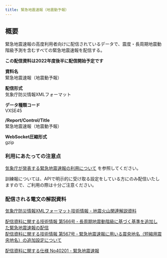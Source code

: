 ```yaml
---
title: 緊急地震速報（地震動予報）
---
```


## 概要
緊急地震速報の高度利用者向けに配信されているデータで、震度・長周期地震動階級予測を含むすべての緊急地震速報を配信する。

**この配信資料は2022年度後半に配信開始予定です**

**資料名** <br/>
 緊急地震速報（地震動予報）
 
**配信形式** <br/>
 気象庁防災情報XMLフォーマット

**データ種類コード** <br/>
 VXSE45
 
**/Report/Control/Title** <br/>
 緊急地震速報（地震動予報）

**WebSocket圧縮形式** <br/>
 gzip

### 利用にあたっての注意点
 [気象庁が発表する緊急地震速報の利用について](/eew.md) を参照してください。

 訓練報については、APIで明示的に受け取る設定をしている方にのみ配信いたしますので、ご利用の際は十分ご注意ください。

### 配信される電文の解説資料
 [気象庁防災情報XMLフォーマット技術情報 - 地震火山関連解説資料](https://dmdata.jp/doc/jma/manual/0101-0183.pdf#page=92)


 [配信資料に関する技術情報 第566号 ‐ 長周期地震動階級に基づく基準を追加した緊急地震速報の配信](https://dmdata.jp/doc/jma/technical/566.pdf) <br/>
 [配信資料に関する技術情報 第567号 ‐ 緊急地震速報に用いる震央地名（短縮用震央地名）の追加設定について](https://dmdata.jp/doc/jma/technical/567.pdf)


 [配信資料に関する仕様 No40201 - 緊急地震速報](https://www.data.jma.go.jp/suishin/shiyou/pdf/no40201)
